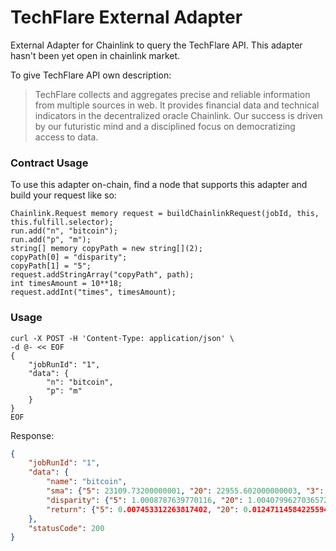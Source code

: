 # TechFlare External Adapter 
External Adapter for Chainlink to query the TechFlare API.
This adapter hasn't been yet open in chainlink market.


To give TechFlare API own description:
> TechFlare collects and aggregates precise and reliable information from multiple sources in web. It provides financial data and technical indicators in the decentralized oracle Chainlink. Our success is driven by our futuristic mind and a disciplined focus on democratizing access to data.

### Contract Usage
To use this adapter on-chain, find a node that supports this adapter and build your request like so:
```
Chainlink.Request memory request = buildChainlinkRequest(jobId, this, this.fulfill.selector);
run.add("n", "bitcoin");
run.add("p", "m");
string[] memory copyPath = new string[](2);
copyPath[0] = "disparity";
copyPath[1] = "5";
request.addStringArray("copyPath", path);
int timesAmount = 10**18;
request.addInt("times", timesAmount);
```

### Usage

```
curl -X POST -H 'Content-Type: application/json' \
-d @- << EOF
{
    "jobRunId": "1",
    "data": {
        "n": "bitcoin",
        "p": "m"
    }
}
EOF
```
Response:
```json
{
    "jobRunId": "1",
    "data": {
        "name": "bitcoin",
        "sma": {"5": 23109.73200000001, "20": 22955.602000000003, "3": 23147.51666666668},
        "disparity": {"5": 1.0008787639770116, "20": 1.0040799627036572, "3": 0.9992449874032557},
        "return": {"5": 0.007453312263817402, "20": 0.012471145842255948, "3": 0.0024148057234190112}
    },
    "statusCode": 200
}
```
